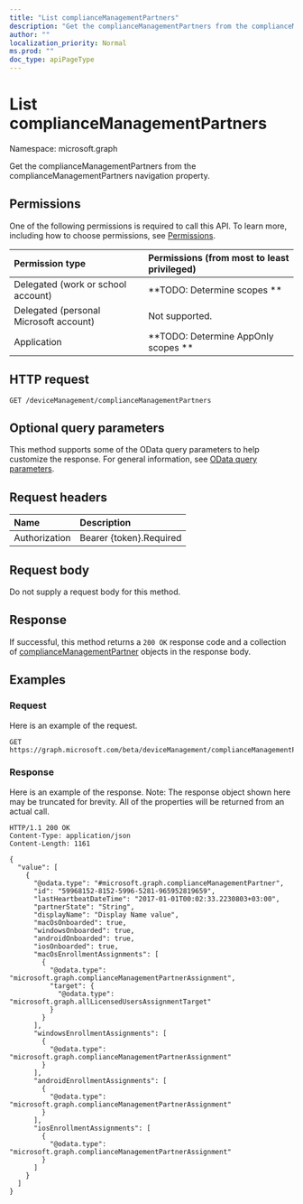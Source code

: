 ```yaml
---
title: "List complianceManagementPartners"
description: "Get the complianceManagementPartners from the complianceManagementPartners navigation property."
author: ""
localization_priority: Normal
ms.prod: ""
doc_type: apiPageType
---
```


# List complianceManagementPartners

Namespace: microsoft.graph

Get the complianceManagementPartners from the complianceManagementPartners navigation property.

## Permissions
One of the following permissions is required to call this API. To learn more, including how to choose permissions, see [Permissions](/concepts/permissions-reference.md).

|Permission type|Permissions (from most to least privileged)|
|:---|:---|
|Delegated (work or school account)|**TODO: Determine scopes **|
|Delegated (personal Microsoft account)|Not supported.|
|Application|**TODO: Determine AppOnly scopes **|

## HTTP request
<!-- {
  "blockType": "ignored"
}
-->
``` http
GET /deviceManagement/complianceManagementPartners
```

## Optional query parameters
This method supports some of the OData query parameters to help customize the response. For general information, see [OData query parameters](/graph/query-parameters).

## Request headers
|Name|Description|
|:---|:---|
|Authorization|Bearer {token}.Required|

## Request body
Do not supply a request body for this method.

## Response
If successful, this method returns a `200 OK` response code and a collection of [complianceManagementPartner](../resources/compliancemanagementpartner.md) objects in the response body.

## Examples

### Request
Here is an example of the request.
<!-- {
  "blockType": "request",
  "name": "get_compliancemanagementpartner"
}
-->
``` http
GET https://graph.microsoft.com/beta/deviceManagement/complianceManagementPartners
```

### Response
Here is an example of the response. Note: The response object shown here may be truncated for brevity. All of the properties will be returned from an actual call.
<!-- {
  "blockType": "response",
  "truncated": true,
  "@odata.type": "collection(microsoft.graph.compliancemanagementpartner)"
}
-->
``` http
HTTP/1.1 200 OK
Content-Type: application/json
Content-Length: 1161

{
  "value": [
    {
      "@odata.type": "#microsoft.graph.complianceManagementPartner",
      "id": "59968152-8152-5996-5281-965952819659",
      "lastHeartbeatDateTime": "2017-01-01T00:02:33.2230803+03:00",
      "partnerState": "String",
      "displayName": "Display Name value",
      "macOsOnboarded": true,
      "windowsOnboarded": true,
      "androidOnboarded": true,
      "iosOnboarded": true,
      "macOsEnrollmentAssignments": [
        {
          "@odata.type": "microsoft.graph.complianceManagementPartnerAssignment",
          "target": {
            "@odata.type": "microsoft.graph.allLicensedUsersAssignmentTarget"
          }
        }
      ],
      "windowsEnrollmentAssignments": [
        {
          "@odata.type": "microsoft.graph.complianceManagementPartnerAssignment"
        }
      ],
      "androidEnrollmentAssignments": [
        {
          "@odata.type": "microsoft.graph.complianceManagementPartnerAssignment"
        }
      ],
      "iosEnrollmentAssignments": [
        {
          "@odata.type": "microsoft.graph.complianceManagementPartnerAssignment"
        }
      ]
    }
  ]
}
```

